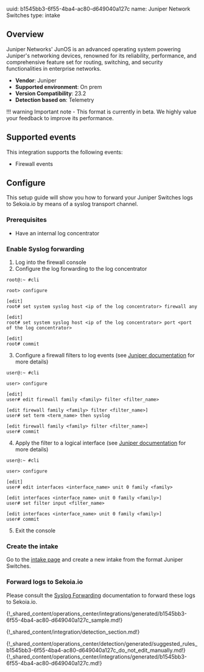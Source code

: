 uuid: b1545bb3-6f55-4ba4-ac80-d649040a127c
name: Juniper Network Switches
type: intake

## Overview

Juniper Networks' JunOS is an advanced operating system powering Juniper's networking devices, renowned for its reliability, performance, and comprehensive feature set for routing, switching, and security functionalities in enterprise networks.

- **Vendor**: Juniper
- **Supported environment**: On prem
- **Version Compatibility**: 23.2
- **Detection based on**: Telemetry

!!! warning
    Important note - This format is currently in beta. We highly value your feedback to improve its performance.


## Supported events

This integration supports the following events:

- Firewall events

## Configure
This setup guide will show you how to forward your Juniper Switches logs to Sekoia.io by means of a syslog transport channel.

### Prerequisites

- Have an internal log concentrator

### Enable Syslog forwarding
1. Log into the firewall console
2. Configure the log forwarding to the log concentrator
```shell
root@:~ #cli

root> configure

[edit]
root# set system syslog host <ip of the log concentrator> firewall any

[edit]
root# set system syslog host <ip of the log concentrator> port <port of the log concentrator>

[edit]
root# commit
```

3. Configure a firewall filters to log events (see [Juniper documentation](https://www.juniper.net/documentation/us/en/software/junos/routing-policy/topics/example/firewall-filter-option-logging-example.html#configuration1385__d58769e137) for more details)
```shell
user@:~ #cli

user> configure

[edit]
user# edit firewall family <family> filter <filter_name>

[edit firewall family <family> filter <filter_name>]
user# set term <term_name> then syslog

[edit firewall family <family> filter <filter_name>]
user# commit
```

4. Apply the filter to a logical interface (see [Juniper documentation](https://www.juniper.net/documentation/us/en/software/junos/routing-policy/topics/example/firewall-filter-option-logging-example.html#configuration1385__d58769e196) for more details)
```shell
user@:~ #cli

user> configure

[edit]
user# edit interfaces <interface_name> unit 0 family <family>

[edit interfaces <interface_name> unit 0 family <family>]
user# set filter input <filter_name>

[edit interfaces <interface_name> unit 0 family <family>]
user# commit
```
5. Exit the console

### Create the intake

Go to the [intake page](https://app.sekoia.io/operations/intakes) and create a new intake from the format Juniper Switches.

### Forward logs to Sekoia.io

Please consult the [Syslog Forwarding](/integration/ingestion_methods/syslog/sekoiaio_forwarder.md) documentation to forward these logs to Sekoia.io.


{!_shared_content/operations_center/integrations/generated/b1545bb3-6f55-4ba4-ac80-d649040a127c_sample.md!}


{!_shared_content/integration/detection_section.md!}

{!_shared_content/operations_center/detection/generated/suggested_rules_b1545bb3-6f55-4ba4-ac80-d649040a127c_do_not_edit_manually.md!}
{!_shared_content/operations_center/integrations/generated/b1545bb3-6f55-4ba4-ac80-d649040a127c.md!}